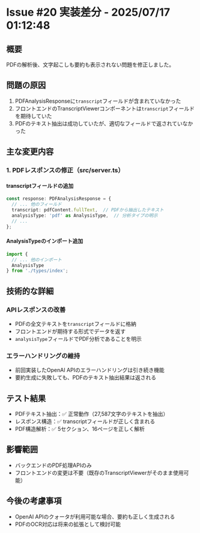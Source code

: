 # Issue #20 実装差分 - 2025/07/17 01:12:48

## 概要
PDFの解析後、文字起こしも要約も表示されない問題を修正しました。

## 問題の原因
1. PDFAnalysisResponseに`transcript`フィールドが含まれていなかった
2. フロントエンドのTranscriptViewerコンポーネントは`transcript`フィールドを期待していた
3. PDFのテキスト抽出は成功していたが、適切なフィールドで返されていなかった

## 主な変更内容

### 1. PDFレスポンスの修正（src/server.ts）

#### transcriptフィールドの追加
```typescript
const response: PDFAnalysisResponse = {
  // ... 他のフィールド
  transcript: pdfContent.fullText,  // PDFから抽出したテキスト
  analysisType: 'pdf' as AnalysisType,  // 分析タイプの明示
  // ...
};
```

#### AnalysisTypeのインポート追加
```typescript
import {
  // ... 他のインポート
  AnalysisType
} from './types/index';
```

## 技術的な詳細

### APIレスポンスの改善
- PDFの全文テキストを`transcript`フィールドに格納
- フロントエンドが期待する形式でデータを返す
- `analysisType`フィールドでPDF分析であることを明示

### エラーハンドリングの維持
- 前回実装したOpenAI APIのエラーハンドリングは引き続き機能
- 要約生成に失敗しても、PDFのテキスト抽出結果は返される

## テスト結果
- PDFテキスト抽出：✅ 正常動作（27,587文字のテキストを抽出）
- レスポンス構造：✅ transcriptフィールドが正しく含まれる
- PDF構造解析：✅ 5セクション、16ページを正しく解析

## 影響範囲
- バックエンドのPDF処理APIのみ
- フロントエンドの変更は不要（既存のTranscriptViewerがそのまま使用可能）

## 今後の考慮事項
- OpenAI APIのクォータが利用可能な場合、要約も正しく生成される
- PDFのOCR対応は将来の拡張として検討可能